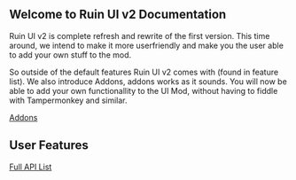 ## Welcome to Ruin UI v2 Documentation

Ruin UI v2 is complete refresh and rewrite of the first version.
This time around, we intend to make it more userfriendly and make you the user able to add your own stuff to the mod.

So outside of the default features Ruin UI v2 comes with (found in feature list).
We also introduce Addons, addons works as it sounds. You will now be able to add your own functionallity to  the UI Mod, without having to fiddle with Tampermonkey and similar.

[Addons](https://bauqq.github.io/RuinUI_Documentation/addons/)

## User Features


[Full API List](https://bauqq.github.io/RuinUI_Documentation/api/)